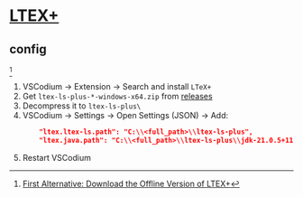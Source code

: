 # [LTEX+](https://github.com/ltex-plus/ltex-ls-plus)

## config

[^1]

1. VSCodium → Extension → Search and install `LTeX+`
2. Get `ltex-ls-plus-*-windows-x64.zip` from [releases](https://github.com/ltex-plus/ltex-ls-plus/releases)
3. Decompress it to `ltex-ls-plus\`
4. VSCodium → Settings → Open Settings (JSON) → Add:
    ```json
        "ltex.ltex-ls.path": "C:\\<full_path>\\ltex-ls-plus",
        "ltex.java.path": "C:\\<full_path>\\ltex-ls-plus\\jdk-21.0.5+11",
    ```
5. Restart VSCodium

[^1]: [First Alternative: Download the Offline Version of LTEX+](https://ltex-plus.github.io/ltex-plus/vscode-ltex-plus/installation-usage-vscode-ltex-plus.html#first-alternative-download-the-offline-version-of-ltex)
